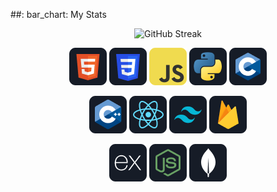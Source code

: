 ##: bar_chart: My Stats
<p align="center"><img src="https://streak-stats.demolab.com?user=Shikder-Tarek-15&theme=dark&hide_border=true&date_format=j%20M%5B%20Y%5D" alt="GitHub Streak" /></p>


<p align="center">
<img src="https://github.com/Shikder-Tarek-15/Shikder-Tarek-15/blob/main/icons/HTML.png" />
<img src="https://github.com/Shikder-Tarek-15/Shikder-Tarek-15/blob/main/icons//css.png" />
<img src="https://github.com/Shikder-Tarek-15/Shikder-Tarek-15/blob/main/icons/JavaScript.png" />
<img src="https://github.com/Shikder-Tarek-15/Shikder-Tarek-15/blob/main/icons/python.png" />
<img src="https://github.com/Shikder-Tarek-15/Shikder-Tarek-15/blob/main/icons/c.png" />
</p>
<p align="center">
<img src="https://github.com/Shikder-Tarek-15/Shikder-Tarek-15/blob/main/icons/cpp.png" />
<img src="https://github.com/Shikder-Tarek-15/Shikder-Tarek-15/blob/main/icons//react.png" />
<img src="https://github.com/Shikder-Tarek-15/Shikder-Tarek-15/blob/main/icons/tailwind.png" />
<img src="https://github.com/Shikder-Tarek-15/Shikder-Tarek-15/blob/main/icons/firebase.png" />
</p>
<p align="center">
<img src="https://github.com/Shikder-Tarek-15/Shikder-Tarek-15/blob/main/icons/express.png" />
<img src="https://github.com/Shikder-Tarek-15/Shikder-Tarek-15/blob/main/icons//node.png" />
<img src="https://github.com/Shikder-Tarek-15/Shikder-Tarek-15/blob/main/icons/mongo.png" />
</p>
